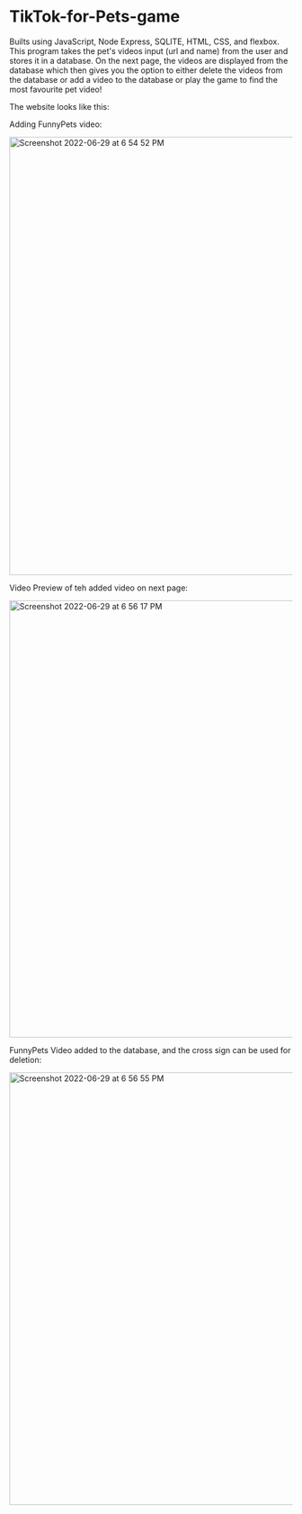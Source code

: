 # TikTok-for-Pets-game
Builts using JavaScript, Node Express, SQLITE, HTML, CSS, and flexbox. This program takes the pet's videos input (url and name) from the user and stores it in a database. On the next page, the videos are displayed from the database which then gives you the option to either delete the videos from the database or add a video to the database or play the game to find the most favourite pet video!

The website looks like this:

Adding FunnyPets video:

<img width="779" alt="Screenshot 2022-06-29 at 6 54 52 PM" src="https://user-images.githubusercontent.com/61094541/176575991-5c89a980-624b-48e0-aa5b-240a00ed4914.png">

Video Preview of teh added video on next page:

<img width="777" alt="Screenshot 2022-06-29 at 6 56 17 PM" src="https://user-images.githubusercontent.com/61094541/176576149-0ede1686-a33a-4699-88f1-2e9e9c9f6d89.png">

FunnyPets Video added to the database, and the cross sign can be used for deletion:

<img width="769" alt="Screenshot 2022-06-29 at 6 56 55 PM" src="https://user-images.githubusercontent.com/61094541/176576209-57e3ec49-bfea-434e-9ebb-9fd3dbfdabfc.png">
